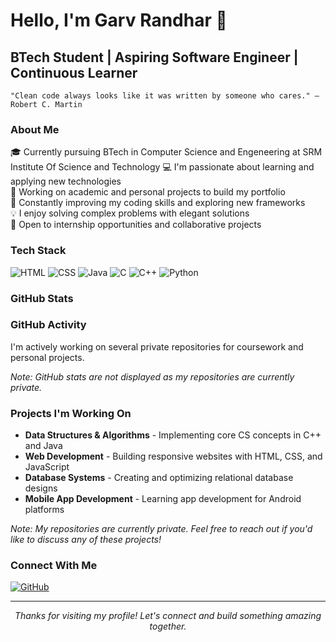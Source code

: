   # Hello, I'm Garv Randhar 👋

## BTech Student | Aspiring Software Engineer | Continuous Learner

```
"Clean code always looks like it was written by someone who cares." — Robert C. Martin
```

### About Me

🎓 Currently pursuing BTech in Computer Science and Engeneering at SRM Institute Of Science and Technology
💻 I'm passionate about learning and applying new technologies  
🔭 Working on academic and personal projects to build my portfolio  
🌱 Constantly improving my coding skills and exploring new frameworks  
💡 I enjoy solving complex problems with elegant solutions  
🤝 Open to internship opportunities and collaborative projects  

### Tech Stack

![HTML](https://img.shields.io/badge/-HTML5-E34F26?style=flat-square&logo=html5&logoColor=white)
![CSS](https://img.shields.io/badge/-CSS3-1572B6?style=flat-square&logo=css3&logoColor=white)
![Java](https://img.shields.io/badge/-Java-007396?style=flat-square&logo=java&logoColor=white)
![C](https://img.shields.io/badge/-C-A8B9CC?style=flat-square&logo=c&logoColor=black)
![C++](https://img.shields.io/badge/-C++-00599C?style=flat-square&logo=c%2B%2B&logoColor=white)
![Python](https://img.shields.io/badge/-Python-3776AB?style=flat-square&logo=python&logoColor=white)

### GitHub Stats

### GitHub Activity

I'm actively working on several private repositories for coursework and personal projects.

*Note: GitHub stats are not displayed as my repositories are currently private.*

### Projects I'm Working On

- **Data Structures & Algorithms** - Implementing core CS concepts in C++ and Java
- **Web Development** - Building responsive websites with HTML, CSS, and JavaScript
- **Database Systems** - Creating and optimizing relational database designs
- **Mobile App Development** - Learning app development for Android platforms

*Note: My repositories are currently private. Feel free to reach out if you'd like to discuss any of these projects!*

### Connect With Me

[![GitHub](https://img.shields.io/badge/-GitHub-181717?style=flat-square&logo=github&logoColor=white)](https://github.com/yourusername)

---

<!-- Simple professional footer without visitor counter -->
<div align="center">
  <i>Thanks for visiting my profile! Let's connect and build something amazing together.</i>
</div>
